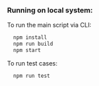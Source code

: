 
### Running on local system:

To run the main script via CLI:
```bash
  npm install
  npm run build
  npm start
```

To run test cases:
```bash
  npm run test
```

